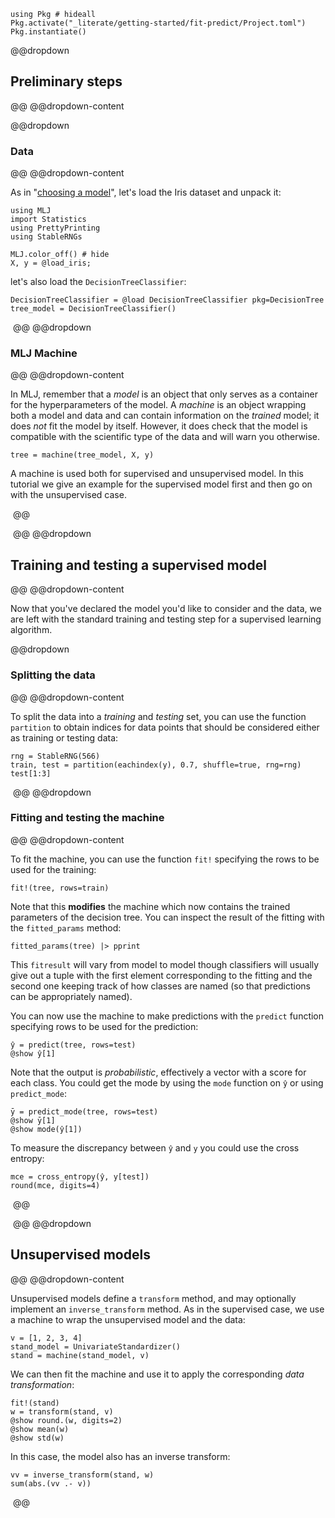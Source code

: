 <!--This file was generated, do not modify it.-->
````julia:ex1
using Pkg # hideall
Pkg.activate("_literate/getting-started/fit-predict/Project.toml")
Pkg.instantiate()
````

[MLJ.jl]: https://github.com/JuliaAI/MLJ.jl
[RDatasets.jl]: https://github.com/JuliaStats/RDatasets.jl
[DecisionTree.jl]: https://github.com/bensadeghi/DecisionTree.jl

@@dropdown
## Preliminary steps
@@
@@dropdown-content

@@dropdown
### Data
@@
@@dropdown-content

As in "[choosing a model](/getting-started/choosing-a-model/)", let's load the Iris dataset and unpack it:

````julia:ex2
using MLJ
import Statistics
using PrettyPrinting
using StableRNGs

MLJ.color_off() # hide
X, y = @load_iris;
````

let's also load the `DecisionTreeClassifier`:

````julia:ex3
DecisionTreeClassifier = @load DecisionTreeClassifier pkg=DecisionTree
tree_model = DecisionTreeClassifier()
````

‎
@@
@@dropdown
### MLJ Machine
@@
@@dropdown-content

In MLJ, remember that a *model* is an object that only serves as a container for the hyperparameters of the model.
A *machine* is an object wrapping both a model and data and can contain information on the *trained* model; it does *not* fit the model by itself.
However, it does check that the model is compatible with the scientific type of the data and will warn you otherwise.

````julia:ex4
tree = machine(tree_model, X, y)
````

A machine is used both for supervised and unsupervised model.
In this tutorial we give an example for the supervised model first and then go on with the unsupervised case.

‎
@@

‎
@@
@@dropdown
## Training and testing a supervised model
@@
@@dropdown-content

Now that you've declared the model you'd like to consider and the data, we are left with the standard training and testing step for a supervised learning algorithm.

@@dropdown
### Splitting the data
@@
@@dropdown-content

To split the data into a *training* and *testing* set, you can use the function `partition` to obtain indices for data points that should be considered either as training or testing data:

````julia:ex5
rng = StableRNG(566)
train, test = partition(eachindex(y), 0.7, shuffle=true, rng=rng)
test[1:3]
````

‎
@@
@@dropdown
### Fitting and testing the machine
@@
@@dropdown-content

To fit the machine, you can use the function `fit!` specifying the rows to be used for the training:

````julia:ex6
fit!(tree, rows=train)
````

Note that this **modifies** the machine which now contains the trained parameters of the decision tree.
You can inspect the result of the fitting with the `fitted_params` method:

````julia:ex7
fitted_params(tree) |> pprint
````

This `fitresult` will vary from model to model though classifiers will usually give out a tuple with the first element corresponding to the fitting and the second one keeping track of how classes are named (so that predictions can be appropriately named).

You can now use the machine to make predictions with the `predict` function specifying rows to be used for the prediction:

````julia:ex8
ŷ = predict(tree, rows=test)
@show ŷ[1]
````

Note that the output is *probabilistic*, effectively a vector with a score for each class.
You could get the mode by using the `mode` function on `ŷ` or using `predict_mode`:

````julia:ex9
ȳ = predict_mode(tree, rows=test)
@show ȳ[1]
@show mode(ŷ[1])
````

To measure the discrepancy between `ŷ` and `y` you could use the cross entropy:

````julia:ex10
mce = cross_entropy(ŷ, y[test])
round(mce, digits=4)
````

‎
@@

‎
@@
@@dropdown
## Unsupervised models
@@
@@dropdown-content

Unsupervised models define a `transform` method,
and may optionally implement an `inverse_transform` method.
As in the supervised case, we use a machine to wrap the unsupervised model and the data:

````julia:ex11
v = [1, 2, 3, 4]
stand_model = UnivariateStandardizer()
stand = machine(stand_model, v)
````

We can then fit the machine and use it to apply the corresponding *data transformation*:

````julia:ex12
fit!(stand)
w = transform(stand, v)
@show round.(w, digits=2)
@show mean(w)
@show std(w)
````

In this case, the model also has an inverse transform:

````julia:ex13
vv = inverse_transform(stand, w)
sum(abs.(vv .- v))
````

‎
@@

